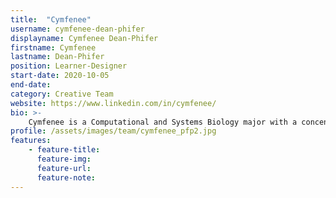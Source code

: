 ```yaml
---
title:  "Cymfenee"
username: cymfenee-dean-phifer
displayname: Cymfenee Dean-Phifer
firstname: Cymfenee
lastname: Dean-Phifer
position: Learner-Designer
start-date: 2020-10-05 
end-date:
category: Creative Team
website: https://www.linkedin.com/in/cymfenee/
bio: >- 
    Cymfenee is a Computational and Systems Biology major with a concentration in Bioinformatics. She graduated in 2021, and was a learning assistant for Life Sciences 7B - Genetics, Evolution, and Ecology for three quarters before joining the WI+RE team. Cymfenee is passionate about researching and creating equitable learner-centered practices and the accessibility of those practices. She is currently pursuing a Ph.D. in Computational Biology and Bioinformatics at Duke University.
profile: /assets/images/team/cymfenee_pfp2.jpg
features:
    - feature-title: 
      feature-img: 
      feature-url: 
      feature-note: 
---
```

